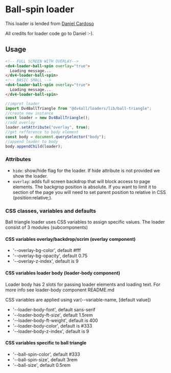 # Ball-spin loader

This loader is lended from [Daniel Cardoso](https://github.danielcardoso.net/load-awesome/animations/ball-spin-clockwise.html)

All credits for loader code go to Daniel :-).

## Usage

```html
<!-- FULL SCREEN WITH OVERLAY-->
<dv4-loader-ball-spin overlay="true">
  Loading message...
</dv4-loader-ball-spin>
<!-- BASIC SMALL -->
<dv4-loader-ball-spin overlay="true">
  Loading message...
</dv4-loader-ball-spin>
```

```javascript
//improt loader
import Dv4BallTriangle from "@dv4all/loaders/lib/ball-triangle";
//create new instance
const loader = new Dv4BallTriangle();
//add overlay
loader.setAttribute("overlay", true);
//get refference to body element
const body = document.querySelector("body");
//append loader to body
body.appendChild(loader);
```

### Attributes

- `hide`: show/hide flag for the loader. If hide attribute is not provided we show the loader.
- `overlay`: adds full screen backdrop that will block access to page elements. The backgrop position is absolute. If you want to limit it to section of the page you will need to set parent position to relative in CSS (position:relative;).

### CSS classes, variables and defaults

Ball triangle loader uses CSS variables to assign specific values. The loader consist of 3 modules (subcomponents)

#### CSS variables overlay/backdrop/scrim (overlay component)

- '--overlay-bg-color', default #fff
- '--overlay-bg-opacity', default 0.75
- '--overlay-z-index', default is 9

#### CSS variables loader body (loader-body component)

Loader body has 2 slots for passing loader elements and loading text. For more info see loader-body component README.md

CSS variables are applied using var(--variable-name, [default value])

- '--loader-body-font', default sans-serif
- '--loader-body-ft-size', default 1.5rem
- '--loader-body-ft-weight', default is 400
- '--loader-body-color', default is #333
- '--loader-body-z-index', default is 9

#### CSS variables specific to ball triangle

- '--ball-spin-color', default #333
- '--ball-spin-size', default 3rem
- '--ball-size', default 0.5rem
